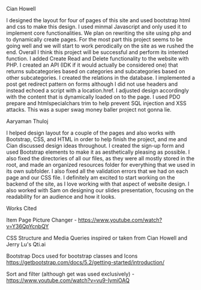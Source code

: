 Cian Howell

I designed the layout for four of pages of this site and used bootstrap html and css to make this design. I used minmal Javascript and only used it to implement core functionalities. We plan on rewriting the site using php and to dynamically create pages. For the most part this project seems to be going
well and we will start to work perodically on the site as we rushed the end. Overall I think this project will be successful and perform its intented function. I added Create Read and Delete functionality to the website with PHP. I created an API (IDK if it would actually be considered one) that returns subcategories based on categories and subcategories based on other subcategories. I created the relations in the database. I implemented a post get redirect pattern on forms although I did not use headers and instead echoed a script with a location.href. I adjusted design accordingly with the content that is dynamically loaded on to the page. I used PDO prepare and htmlspecialchars trim to help prevent SQL injection and XSS attacks. This was a super swag money baller project not gonna lie.

Aaryaman Thuloj

I helped design layout for a couple of the pages and also works with Bootstrap, CSS, and HTML in order to help finish the project, and me and Cian discussed design ideas throughout. I created the sign-up form and used Bootstrap elements to make it as aesthetically pleasing as possible. I also fixed the directories of all our files, as they were all mostly stored in the root, and made an organized resources folder for everything that we used in its own subfolder. I also fixed all the validation errors that we had on each page and our CSS file. I definitely am excited to start working on the backend of the site, as I love working with that aspect of website design. I also worked with Sam on designing our slides presentation, focusing on the readability for an audience and how it looks.

Works Cited

Item Page Picture Changer - https://www.youtube.com/watch?v=Y36QpYcnbQY

CSS Structure and Media Queries inspired or taken from Cian Howell and Jerry Lu's Qti.ai

Bootstrap Docs used for bootstrap classes and Icons https://getbootstrap.com/docs/5.2/getting-started/introduction/

Sort and filter (although get was used exclusively) - https://www.youtube.com/watch?v=vu9-IymiOAQ

